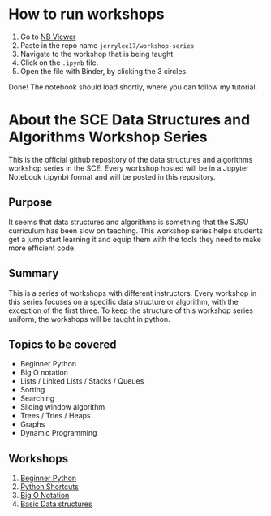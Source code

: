 # How to run workshops
1. Go to [NB Viewer](https://nbviewer.jupyter.org/)
1. Paste in the repo name `jerrylee17/workshop-series`
1. Navigate to the workshop that is being taught
1. Click on the `.ipynb` file.
1. Open the file with Binder, by clicking the 3 circles.

Done! The notebook should load shortly, where you can follow my tutorial.


# About the SCE Data Structures and Algorithms Workshop Series

This is the official github repository of the 
data structures and algorithms workshop series
in the SCE. Every workshop hosted will be in a 
Jupyter Notebook (.ipynb) format and will be 
posted in this repository. 

## Purpose
It seems that data structures and algorithms is something
that the SJSU curriculum has been slow on teaching. This 
workshop series helps students get a jump start learning
it and equip them with the tools they need to make more 
efficient code.

## Summary
This is a series of workshops with different instructors. 
Every workshop in this series focuses on a specific data
structure or algorithm, with the exception of the first 
three. To keep the structure of this workshop series uniform, 
the workshops will be taught in python. 

## Topics to be covered
- Beginner Python
- Big O notation
- Lists / Linked Lists / Stacks / Queues
- Sorting
- Searching
- Sliding window algorithm
- Trees / Tries / Heaps
- Graphs
- Dynamic Programming

## Workshops
1. [Beginner Python](https://github.com/evanugarte/PythonWorkshop)
2. [Python Shortcuts](https://github.com/jerrylee17/Python-shortcuts-workshop)
3. [Big O Notation](https://github.com/hsorathia/daalgsh/tree/master/big_o)
4. [Basic Data structures](https://github.com/jerrylee17/workshop-series/tree/master/basic-data-structures)
